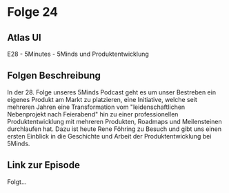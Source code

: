 # Folge 24

## Atlas UI

E28 - 5Minutes - 5Minds und Produktentwicklung

## Folgen Beschreibung

In der 28. Folge unseres 5Minds Podcast geht es um unser Bestreben ein eigenes Produkt am Markt zu platzieren, eine Initiative, welche seit mehreren Jahren eine Transformation vom "leidenschaftlichen Nebenprojekt nach Feierabend" hin zu einer professionellen Produktentwicklung mit mehreren Produkten, Roadmaps und Meilensteinen durchlaufen hat.
Dazu ist heute Rene Föhring zu Besuch und gibt uns einen ersten Einblick in die Geschichte und Arbeit der Produktentwicklung bei 5Minds.
## Link zur Episode

Folgt...
